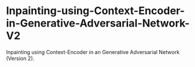 # Inpainting-using-Context-Encoder-in-Generative-Adversarial-Network-V2
Inpainting using Context-Encoder in an Generative Adversarial Network (Version 2).
